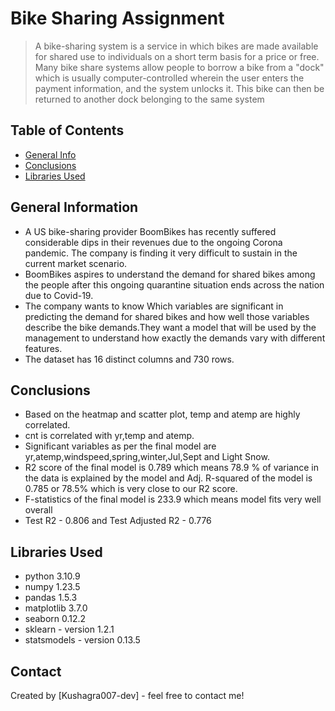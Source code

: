 # Bike Sharing Assignment
> A bike-sharing system is a service in which bikes are made available for shared use to individuals on a short term basis for a price or free. Many bike share systems allow people to borrow a bike from a "dock" which is usually computer-controlled wherein the user enters the payment information, and the system unlocks it. This bike can then be returned to another dock belonging to the same system


## Table of Contents
* [General Info](#general-information)
* [Conclusions](#conclusions)
* [Libraries Used](#technologies-used)




## General Information
- A US bike-sharing provider BoomBikes has recently suffered considerable dips in their revenues due to the ongoing Corona pandemic. The company is finding it very difficult to sustain in the current market scenario.
- BoomBikes aspires to understand the demand for shared bikes among the people after this ongoing quarantine situation ends across the nation due to Covid-19.
- The company wants to know Which variables are significant in predicting the demand for shared bikes and how well those variables describe the bike demands.They want a model that will be used by the management to understand how exactly the demands vary with different features.
- The dataset has 16 distinct columns and 730 rows.


## Conclusions
- Based on the heatmap and scatter plot, temp and atemp are highly correlated.
- cnt is correlated with yr,temp and atemp.
- Significant variables as per the final model are yr,atemp,windspeed,spring,winter,Jul,Sept and Light Snow.
- R2 score of the final model is 0.789 which means 78.9 % of variance in the data is explained by the model and Adj. R-squared of the model is 0.785 or 78.5% which is very close to our R2 score.
- F-statistics of the final model is 233.9 which means model fits very well overall
- Test R2 - 0.806 and  Test Adjusted R2 - 0.776



## Libraries Used
- python 3.10.9
- numpy 1.23.5
- pandas 1.5.3
- matplotlib 3.7.0
- seaborn 0.12.2
- sklearn - version 1.2.1
- statsmodels - version 0.13.5



## Contact
Created by [Kushagra007-dev] - feel free to contact me!


